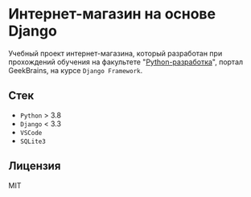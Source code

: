# Интернет-магазин на основе Django

Учебный проект интернет-магазина, который разработан при прохождений обучения на
факультете "[Python-разработка](https://gb.ru/geek_university/python)", портал GeekBrains, на курсе `Django Framework`.

## Стек

* `Python` > 3.8
* `Django` < 3.3
* `VSCode`
* `SQLite3`

## Лицензия

MIT
